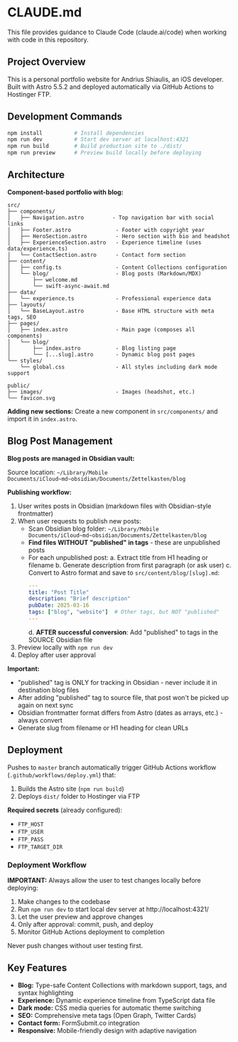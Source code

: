 # CLAUDE.md

This file provides guidance to Claude Code (claude.ai/code) when working with code in this repository.

## Project Overview

This is a personal portfolio website for Andrius Shiaulis, an iOS developer. Built with Astro 5.5.2 and deployed automatically via GitHub Actions to Hostinger FTP.

## Development Commands

```bash
npm install          # Install dependencies
npm run dev          # Start dev server at localhost:4321
npm run build        # Build production site to ./dist/
npm run preview      # Preview build locally before deploying
```

## Architecture

**Component-based portfolio with blog:**

```
src/
├── components/
│   ├── Navigation.astro         - Top navigation bar with social links
│   ├── Footer.astro              - Footer with copyright year
│   ├── HeroSection.astro         - Hero section with bio and headshot
│   ├── ExperienceSection.astro   - Experience timeline (uses data/experience.ts)
│   └── ContactSection.astro      - Contact form section
├── content/
│   ├── config.ts                 - Content Collections configuration
│   └── blog/                     - Blog posts (Markdown/MDX)
│       ├── welcome.md
│       └── swift-async-await.md
├── data/
│   └── experience.ts             - Professional experience data
├── layouts/
│   └── BaseLayout.astro          - Base HTML structure with meta tags, SEO
├── pages/
│   ├── index.astro               - Main page (composes all components)
│   └── blog/
│       ├── index.astro           - Blog listing page
│       └── [...slug].astro       - Dynamic blog post pages
└── styles/
    └── global.css                - All styles including dark mode support

public/
├── images/                       - Images (headshot, etc.)
└── favicon.svg
```

**Adding new sections:** Create a new component in `src/components/` and import it in `index.astro`.

## Blog Post Management

**Blog posts are managed in Obsidian vault:**

Source location: `~/Library/Mobile Documents/iCloud~md~obsidian/Documents/Zettelkasten/blog`

**Publishing workflow:**

1. User writes posts in Obsidian (markdown files with Obsidian-style frontmatter)
2. When user requests to publish new posts:
   - Scan Obsidian blog folder: `~/Library/Mobile Documents/iCloud~md~obsidian/Documents/Zettelkasten/blog`
   - **Find files WITHOUT "published" in tags** - these are unpublished posts
   - For each unpublished post:
     a. Extract title from H1 heading or filename
     b. Generate description from first paragraph (or ask user)
     c. Convert to Astro format and save to `src/content/blog/[slug].md`:
        ```yaml
        ---
        title: "Post Title"
        description: "Brief description"
        pubDate: 2025-03-16
        tags: ["blog", "website"]  # Other tags, but NOT "published"
        ---
        ```
     d. **AFTER successful conversion**: Add "published" to tags in the SOURCE Obsidian file
3. Preview locally with `npm run dev`
4. Deploy after user approval

**Important:**
- "published" tag is ONLY for tracking in Obsidian - never include it in destination blog files
- After adding "published" tag to source file, that post won't be picked up again on next sync
- Obsidian frontmatter format differs from Astro (dates as arrays, etc.) - always convert
- Generate slug from filename or H1 heading for clean URLs

## Deployment

Pushes to `master` branch automatically trigger GitHub Actions workflow (`.github/workflows/deploy.yml`) that:
1. Builds the Astro site (`npm run build`)
2. Deploys `dist/` folder to Hostinger via FTP

**Required secrets** (already configured):
- `FTP_HOST`
- `FTP_USER`
- `FTP_PASS`
- `FTP_TARGET_DIR`

### Deployment Workflow

**IMPORTANT:** Always allow the user to test changes locally before deploying:

1. Make changes to the codebase
2. Run `npm run dev` to start local dev server at http://localhost:4321/
3. Let the user preview and approve changes
4. Only after approval: commit, push, and deploy
5. Monitor GitHub Actions deployment to completion

Never push changes without user testing first.

## Key Features

- **Blog:** Type-safe Content Collections with markdown support, tags, and syntax highlighting
- **Experience:** Dynamic experience timeline from TypeScript data file
- **Dark mode:** CSS media queries for automatic theme switching
- **SEO:** Comprehensive meta tags (Open Graph, Twitter Cards)
- **Contact form:** FormSubmit.co integration
- **Responsive:** Mobile-friendly design with adaptive navigation
